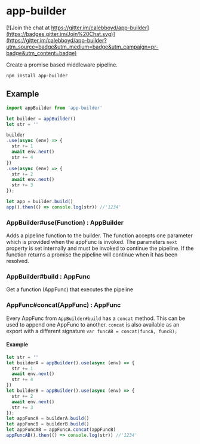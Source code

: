 # app-builder

[![Join the chat at https://gitter.im/calebboyd/app-builder](https://badges.gitter.im/Join%20Chat.svg)](https://gitter.im/calebboyd/app-builder?utm_source=badge&utm_medium=badge&utm_campaign=pr-badge&utm_content=badge)

Create a promise based middleware pipeline.

`npm install app-builder`

## Example 

```javascript
import appBuilder from 'app-builder'

let builder = appBuilder()
let str = ''

builder
.use(async (env) => {
  str += 1  
  await env.next()
  str += 4  
})
.use(async (env) => {  
  str += 2
  await env.next()
  str += 3    
});

let app = builder.build()
app().then(() => console.log(str)) //'1234'  

```

### AppBuilder#use(Function) : AppBuilder 

Adds a pipeline function to the builder. The function accepts one parameter which is provided when the appFunc is invoked. The parameters `next` property is set internally and must be invoked to continue the pipeline. If the function returns a promise the pipeline will continue when it has been resolved.

### AppBuilder#build : AppFunc

Get a function (AppFunc) that executes the pipeline 

### AppFunc#concat(AppFunc) : AppFunc

Every AppFunc from `AppBuilder#build` has a `concat` method. This can be used to append one AppFunc to another.
`concat` is also available as an export with a different signature `var funcAB = concat(funcA, funcB);`

#### Example
```javascript
let str = ''
let builderA = appBuilder().use(async (env) => {
  str += 1  
  await env.next()
  str += 4  
})
let builderB = appBuilder().use(async (env) => {  
  str += 2
  await env.next()
  str += 3    
});
let appFuncA = builderA.build()
let appFuncB = builderB.build()
let appFuncAB = appFuncA.concat(appFuncB)
appFuncAB().then(() => console.log(str)) //'1234'
```

